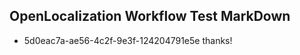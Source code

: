 ## OpenLocalization Workflow Test MarkDown
* 5d0eac7a-ae56-4c2f-9e3f-124204791e5e thanks!

<!--HONumber=Jul16_HO3-->



